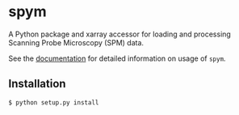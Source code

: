 # spym

A Python package and xarray accessor for loading and processing Scanning Probe Microscopy (SPM) data.

See the [documentation](https://spym-docs.readthedocs.io/en/latest/) for detailed information on usage of ``spym``.

## Installation

```
$ python setup.py install
```
